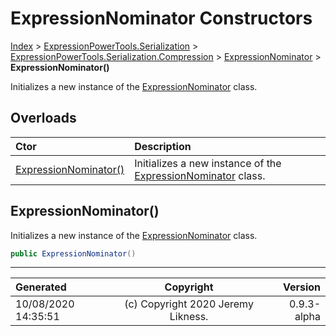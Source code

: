 ﻿# ExpressionNominator Constructors

[Index](../index.md) > [ExpressionPowerTools.Serialization](ExpressionPowerTools.Serialization.a.md) > [ExpressionPowerTools.Serialization.Compression](ExpressionPowerTools.Serialization.Compression.n.md) > [ExpressionNominator](ExpressionPowerTools.Serialization.Compression.ExpressionNominator.cs.md) > **ExpressionNominator()**

Initializes a new instance of the [ExpressionNominator](ExpressionPowerTools.Serialization.Compression.ExpressionNominator.cs.md) class.

## Overloads

| Ctor | Description |
| :-- | :-- |
| [ExpressionNominator()](#expressionnominator) | Initializes a new instance of the [ExpressionNominator](ExpressionPowerTools.Serialization.Compression.ExpressionNominator.cs.md) class. |

## ExpressionNominator()

Initializes a new instance of the [ExpressionNominator](ExpressionPowerTools.Serialization.Compression.ExpressionNominator.cs.md) class.

```csharp
public ExpressionNominator()
```



---

| Generated | Copyright | Version |
| :-- | :-: | --: |
| 10/08/2020 14:35:51 | (c) Copyright 2020 Jeremy Likness. | 0.9.3-alpha |
